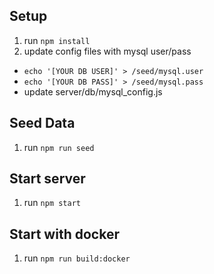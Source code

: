 Setup
-----
1. run ```npm install```
2. update config files with mysql user/pass
  - ```echo '[YOUR DB USER]' > /seed/mysql.user```
  - ```echo '[YOUR DB PASS]' > /seed/mysql.pass```
  - update server/db/mysql_config.js

Seed Data
---------
1. run ```npm run seed```

Start server
------------
1. run ```npm start```

Start with docker
-----------------
1. run ```npm run build:docker```
